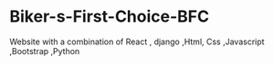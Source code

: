 # Biker-s-First-Choice-BFC
Website with a combination of React , django ,Html, Css ,Javascript ,Bootstrap ,Python
